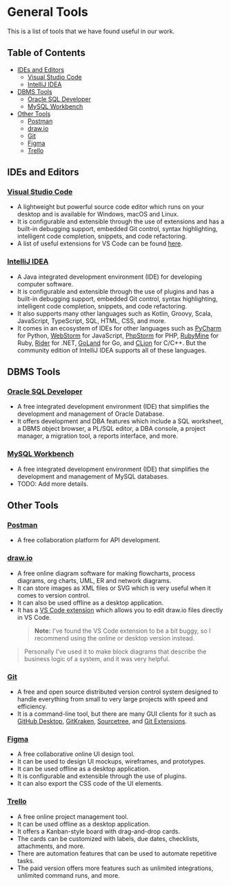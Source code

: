 <!-- omit in toc -->
# General Tools

This is a list of tools that we have found useful in our work.

<!-- omit in toc -->
## Table of Contents
- [IDEs and Editors](#ides-and-editors)
  - [Visual Studio Code](#visual-studio-code)
  - [IntelliJ IDEA](#intellij-idea)
- [DBMS Tools](#dbms-tools)
  - [Oracle SQL Developer](#oracle-sql-developer)
  - [MySQL Workbench](#mysql-workbench)
- [Other Tools](#other-tools)
  - [Postman](#postman)
  - [draw.io](#drawio)
  - [Git](#git)
  - [Figma](#figma)
  - [Trello](#trello)


## IDEs and Editors

### [Visual Studio Code](https://code.visualstudio.com/) 

- A lightweight but powerful source code editor which runs on your desktop and is available for Windows, macOS and Linux.
- It is configurable and extensible through the use of extensions and has a built-in debugging support, embedded Git control, syntax highlighting, intelligent code completion, snippets, and code refactoring.
- A list of useful extensions for VS Code can be found [here](VS%20Code/extensions.md).

### [IntelliJ IDEA](https://www.jetbrains.com/idea/)

- A Java integrated development environment (IDE) for developing computer software.
- It is configurable and extensible through the use of plugins and has a built-in debugging support, embedded Git control, syntax highlighting, intelligent code completion, snippets, and code refactoring.
- It also supports many other languages such as Kotlin, Groovy, Scala, JavaScript, TypeScript, SQL, HTML, CSS, and more.
- It comes in an ecosystem of IDEs for other languages such as [PyCharm](https://www.jetbrains.com/pycharm/) for Python, [WebStorm](https://www.jetbrains.com/webstorm/) for JavaScript, [PhpStorm](https://www.jetbrains.com/phpstorm/) for PHP, [RubyMine](https://www.jetbrains.com/ruby/) for Ruby, [Rider](https://www.jetbrains.com/rider/) for .NET, [GoLand](https://www.jetbrains.com/go/) for Go, and [CLion](https://www.jetbrains.com/clion/) for C/C++. But the community edition of IntelliJ IDEA supports all of these languages.


## DBMS Tools

### [Oracle SQL Developer](https://www.oracle.com/database/technologies/appdev/sql-developer.html)

- A free integrated development environment (IDE) that simplifies the development and management of Oracle Database.
- It offers development and DBA features which include a SQL worksheet, a DBMS object browser, a PL/SQL editor, a DBA console, a project manager, a migration tool, a reports interface, and more.

### [MySQL Workbench](https://www.mysql.com/products/workbench/)

- A free integrated development environment (IDE) that simplifies the development and management of MySQL databases.
- TODO: Add more details.

## Other Tools

### [Postman](https://www.postman.com/)

- A free collaboration platform for API development.

### [draw.io](https://app.diagrams.net/)

- A free online diagram software for making flowcharts, process diagrams, org charts, UML, ER and network diagrams.
- It can store images as XML files or SVG which is very useful when it comes to version control.
- It can also be used offline as a desktop application.
- It has a [VS Code extension](https://marketplace.visualstudio.com/items?itemName=hediet.vscode-drawio) which allows you to edit draw.io files directly in VS Code.
  > **Note:** I've found the VS Code extension to be a bit buggy, so I recommend using the online or desktop version instead.

> Personally I've used it to make block diagrams that describe the business logic of a system, and it was very helpful.

### [Git](https://git-scm.com/)

- A free and open source distributed version control system designed to handle everything from small to very large projects with speed and efficiency.
- It is a command-line tool, but there are many GUI clients for it such as [GitHub Desktop](https://desktop.github.com/), [GitKraken](https://www.gitkraken.com/), [Sourcetree](https://www.sourcetreeapp.com/), and [Git Extensions](https://gitextensions.github.io/).

### [Figma](https://www.figma.com/)

- A free collaborative online UI design tool.
- It can be used to design UI mockups, wireframes, and prototypes.
- It can be used offline as a desktop application.
- It is configurable and extensible through the use of plugins.
- It can also export the CSS code of the UI elements.

### [Trello](https://trello.com/)

- A free online project management tool.
- It can be used offline as a desktop application.
- It offers a Kanban-style board with drag-and-drop cards.
- The cards can be customized with labels, due dates, checklists, attachments, and more.
- There are automation features that can be used to automate repetitive tasks.
- The paid version offers more features such as unlimited integrations, unlimited command runs, and more.
